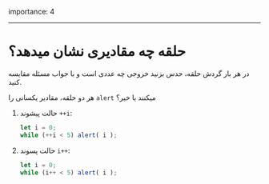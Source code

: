 importance: 4

---

# حلقه چه مقادیری نشان میدهد؟

در هر بار گردش حلقه، حدس بزنید خروجی چه عددی است و با جواب مسئله مقایسه کنید.

هر دو حلقه، مقادیر یکسانی را `alert` میکنند یا خیر؟

1. حالت پیشوند `++i`:

    ```js
    let i = 0;
    while (++i < 5) alert( i );
    ```
    
2. حالت پسوند `i++`:

    ```js
    let i = 0;
    while (i++ < 5) alert( i );
    ```

